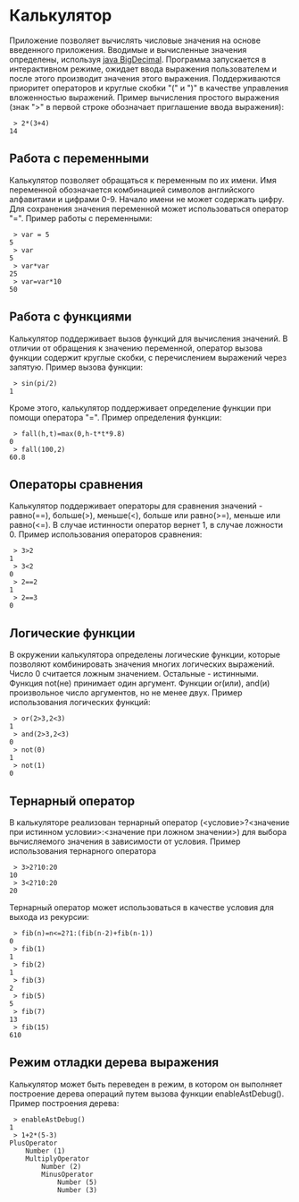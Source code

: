 # Калькулятор
Приложение позволяет вычислять числовые значения на основе введенного приложения. Вводимые и вычисленные значения определены, используя [java BigDecimal](https://docs.oracle.com/javase/7/docs/api/java/math/BigDecimal.html). Программа запускается в интерактивном режиме, ожидает ввода выражения пользователем и после этого производит значения этого выражения. Поддерживаются приоритет операторов и круглые скобки "(" и ")" в качестве управления вложенностью выражений.
Пример вычисления простого выражения (знак ">" в первой строке обозначает приглашение ввода выражения):

     > 2*(3+4)
    14

## Работа с переменными
Калькулятор позволяет обращаться к переменным по их имени. Имя переменной обозначается комбинацией символов английского алфавитами и цифрами 0-9. Начало имени не может содержать цифру. Для сохранения значения переменной может использоваться оператор "=".
Пример работы с переменными:

     > var = 5
    5
     > var
    5
     > var*var
    25
     > var=var*10
    50
## Работа с функциями
Калькулятор поддерживает вызов функций для вычисления значений. В отличии от обращения к значению переменной, оператор вызова функции содержит круглые скобки, с перечислением выражений через запятую.
Пример вызова функции:

     > sin(pi/2)
    1
Кроме этого, калькулятор поддерживает определение функции при помощи оператора "=".
Пример определения функции:

     > fall(h,t)=max(0,h-t*t*9.8)
    0
     > fall(100,2)
    60.8
## Операторы сравнения
Калькулятор поддерживает операторы для сравнения значений - равно(==), больше(>), меньше(<), больше или равно(>=), меньше или равно(<=). В случае истинности оператор вернет 1, в случае ложности 0.
Пример использования операторов сравнения:

     > 3>2
    1
     > 3<2
    0
     > 2==2
    1
     > 2==3
    0
## Логические функции
В окружении калькулятора определены логические функции, которые позволяют комбинировать значения многих логических выражений. Число 0 считается ложным значением. Остальные - истинными.
Функция not(не) принимает один аргумент. Функции or(или), and(и) произвольное число аргументов, но не менее двух.
Пример использования логических функций:

     > or(2>3,2<3)
    1
     > and(2>3,2<3)
    0
     > not(0)
    1
     > not(1)
    0
## Тернарный оператор
В калькуляторе реализован тернарный оператор (<условие>?<значение при истинном условии>:<значение при ложном значении>) для выбора вычисляемого значения в зависимости от условия.
Пример использования тернарного оператора

     > 3>2?10:20
    10
     > 3<2?10:20
    20
Тернарный оператор может использоваться в качестве условия для выхода из рекурсии:

     > fib(n)=n<=2?1:(fib(n-2)+fib(n-1))
    0
     > fib(1)
    1
     > fib(2)
    1
     > fib(3)
    2
     > fib(5)
    5
     > fib(7)
    13
     > fib(15)
    610
## Режим отладки дерева выражения
Калькулятор может быть переведен в режим, в котором он выполняет построение дерева операций путем вызова функции enableAstDebug().
Пример построения дерева:

     > enableAstDebug()
    1
     > 1+2*(5-3)
    PlusOperator
        Number (1)
        MultiplyOperator
            Number (2)
            MinusOperator
                Number (5)
                Number (3)
